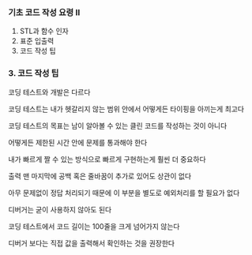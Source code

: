 ### 기초 코드 작성 요령 Ⅱ

1. STL과 함수 인자
2. 표준 입출력
3. 코드 작성 팁

### 3. 코드 작성 팁
코딩 테스트와 개발은 다르다

코딩 테스트는 내가 헷갈리지 않는 범위 안에서 어떻게든 타이핑을 아끼는게 최고다

코딩 테스트의 목표는 남이 알아볼 수 있는 클린 코드를 작성하는 것이 아니다

어떻게든 제한된 시간 안에 문제를 통과해야 한다

내가 빠르게 짤 수 있는 방식으로 빠르게 구현하는게 훨씬 더 중요하다

출력 맨 마지막에 공백 혹은 줄바꿈이 추가로 있어도 상관이 없다

아무 문제없이 정답 처리되기 때문에 이 부분을 별도로 예외처리를 할 필요가 없다

디버거는 굳이 사용하지 않아도 된다

코딩 테스트에서 코드 길이는 100줄을 크게 넘어가지 않는다

디버거 보다는 직접 값을 출력해서 확인하는 것을 권장한다
